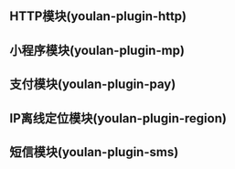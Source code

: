 ## HTTP模块(youlan-plugin-http)
## 小程序模块(youlan-plugin-mp)
## 支付模块(youlan-plugin-pay)
## IP离线定位模块(youlan-plugin-region)
## 短信模块(youlan-plugin-sms)